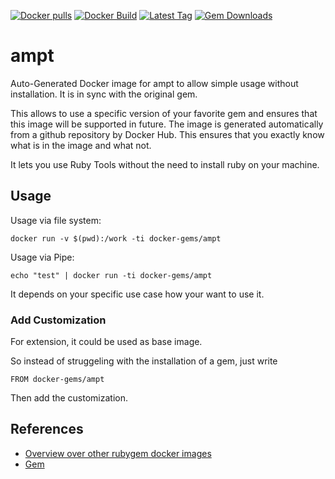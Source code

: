 [![Docker pulls](https://img.shields.io/docker/pulls/rubygem/ampt.svg)](https://hub.docker.com/r/rubygem/ampt/)
[![Docker Build](https://img.shields.io/docker/automated/rubygem/ampt.svg)](https://hub.docker.com/r/rubygem/ampt/)
[![Latest Tag](https://img.shields.io/github/tag/docker-rubygem/ampt.svg)](https://hub.docker.com/r/rubygem/ampt/)
[![Gem Downloads](https://img.shields.io/gem/dt/ampt.svg)](https://rubygems.org/gems/ampt/)
# ampt

Auto-Generated Docker image for ampt to allow simple usage without installation.
It is in sync with the original gem.

This allows to use a specific version of your favorite gem and ensures that this image will be supported in future.
The image is generated automatically from a github repository by Docker Hub.
This ensures that you exactly know what is in the image and what not.

It lets you use Ruby Tools without the need to install ruby on your machine.

## Usage

Usage via file system:

`docker run -v $(pwd):/work -ti docker-gems/ampt`

Usage via Pipe:

`echo "test" | docker run -ti docker-gems/ampt`

It depends on your specific use case how your want to use it.

### Add Customization

For extension, it could be used as base image.

So instead of struggeling with the installation of a gem, just write

`FROM docker-gems/ampt`

Then add the customization.

## References

 - [Overview over other rubygem docker images](https://github.com/thinkbot/docker-rubygem)
 - [Gem](https://rubygems.org/gems/ampt/)

